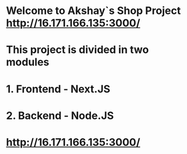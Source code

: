 # Welcome to Akshay`s Shop Project  http://16.171.166.135:3000/
# This project is divided in two modules
# 1. Frontend - Next.JS
# 2. Backend - Node.JS
# http://16.171.166.135:3000/
